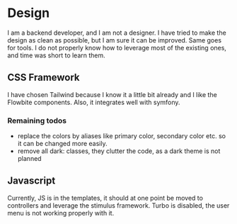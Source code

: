 # Design

I am a backend developer, and I am not a designer. I have tried to make the design as clean as possible, but I am sure it can be improved.
Same goes for tools. I do not properly know how to leverage most of the existing ones, and time was short to learn them.

## CSS Framework
I have chosen Tailwind because I know it a little bit already and I like the Flowbite components. Also, it integrates well with symfony. 

### Remaining todos
- replace the colors by aliases like primary color, secondary color etc. so it can be changed more easily.
- remove all dark: classes, they clutter the code, as a dark theme is not planned

## Javascript
Currently, JS is in the templates, it should at one point be moved to controllers and leverage the stimulus framework.
Turbo is disabled, the user menu is not working properly with it. 

